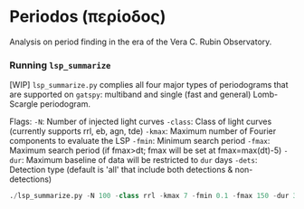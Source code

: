 # Periodos (περίοδος) 
Analysis on period finding in the era of the Vera C. Rubin Observatory.



### Running `lsp_summarize`
[WIP]
`lsp_summarize.py` complies all four major types of periodograms that are supported on `gatspy`: multiband and single (fast and general) Lomb-Scargle periodogram. 

Flags: 
`-N`: Number of injected light curves
`-class`: Class of light curves (currently supports rrl, eb, agn, tde)
`-kmax`: Maximum number of Fourier components to evaluate the LSP
`-fmin`: Minimum search period 
`-fmax`: Maximum search period (if fmax>dt; fmax will be set at fmax=max(dt)-5)
`-dur`: Maximum baseline of data will be restricted to `dur` days
`-dets`: Detection type (default is 'all' that include both detections & non-detections)

```python
./lsp_summarize.py -N 100 -class rrl -kmax 7 -fmin 0.1 -fmax 150 -dur 365 -dets all
```